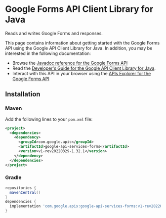 # Google Forms API Client Library for Java

Reads and writes Google Forms and responses.

This page contains information about getting started with the Google Forms API
using the Google API Client Library for Java. In addition, you may be interested
in the following documentation:

* Browse the [Javadoc reference for the Google Forms API][javadoc]
* Read the [Developer's Guide for the Google API Client Library for Java][google-api-client].
* Interact with this API in your browser using the [APIs Explorer for the Google Forms API][api-explorer]

## Installation

### Maven

Add the following lines to your `pom.xml` file:

```xml
<project>
  <dependencies>
    <dependency>
      <groupId>com.google.apis</groupId>
      <artifactId>google-api-services-forms</artifactId>
      <version>v1-rev20220329-1.32.1</version>
    </dependency>
  </dependencies>
</project>
```

### Gradle

```gradle
repositories {
  mavenCentral()
}
dependencies {
  implementation 'com.google.apis:google-api-services-forms:v1-rev20220329-1.32.1'
}
```

[javadoc]: https://googleapis.dev/java/google-api-services-forms/latest/index.html
[google-api-client]: https://github.com/googleapis/google-api-java-client/
[api-explorer]: https://developers.google.com/apis-explorer/#p/forms/v1/
